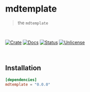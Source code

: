 # mdtemplate

> the `mdtemplate`

<br />

[![Crate][crate-image]][crate-link] [![Docs][docs-image]][docs-link]
[![Status][ci-status-image]][ci-status-link] [![Unlicense][unlicense-image]][unlicense-link]

<br />

## Installation

```toml
[dependencies]
mdtemplate = "0.0.0"
```

[crate-image]: https://img.shields.io/crates/v/mdtemplate.svg
[crate-link]: https://crates.io/crates/mdtemplate
[docs-image]: https://docs.rs/mdtemplate/badge.svg
[docs-link]: https://docs.rs/mdtemplate/
[ci-status-image]: https://github.com/ifiokjr/monochange/workflows/ci/badge.svg
[ci-status-link]: https://github.com/ifiokjr/monochange/actions?query=workflow:ci
[unlicense-image]: https://img.shields.io/badge/license-Unlicence-blue.svg
[unlicense-link]: https://opensource.org/license/unlicense
